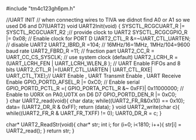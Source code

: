 #include "tm4c123gh6pm.h"


//UART INIT
	// when connecting wires to TIVA we didnot find A0 or A1 so we used D6 and D7(UART2)
void UART2Init(void)
	{
	SYSCTL_RCGCUART_R |= SYSCTL_RCGCUART_R2 ;// provide clock to UART2 
	SYSCTL_RCGCGPIO_R |= 0x08; // Enable clock for PORT D
	UART2_CTL_R &=~UART_CTL_UARTEN; // disable UART2 
	UART2_IBRD_R =104; // 16MHz/16=1MHz, 1MHz/104=9600 baud rate 
	UART2_FBRD_R =11; // fraction part
	UART2_CC_R = UART_CC_CS_SYSCLK; // use system clock (default)
	UART2_LCRH_R =(UART_LCRH_FEN | UART_LCRH_WLEN_8 ); // UART Enable FIFOs and  8 bits
	UART2_CTL_R |=(UART_CTL_UARTEN | UART_CTL_RXE| UART_CTL_TXE);// UART Enable , UART Transmit Enable , UART Receive Enable
	GPIO_PORTD_AFSEL_R |= 0xC0; // Enable serial 
	GPIO_PORTD_PCTL_R =( GPIO_PORTA_PCTL_R &~ 0xFF)| 0x11000000; //  Enable to U0RX on PA0,U0TX on D6 D7
  GPIO_PORTD_DEN_R |= 0xC0;		
}
char UART2_read(void){
	  char data;
    while((UART2_FR_R&0x10) == 0x10);
	   data= (UART2_DR_R & 0xFF);
    return (data);
}
void UART2_write(char c){
    while((UART2_FR_R & UART_FR_TXFF) != 0);
    UART0_DR_R = c;
}

char* UART2_ReadStr(void){
	char* str;
	int i;
	for (i=0; i<1810; i++){
		str[i] =  UART2_read();
	}
	return str;
}
